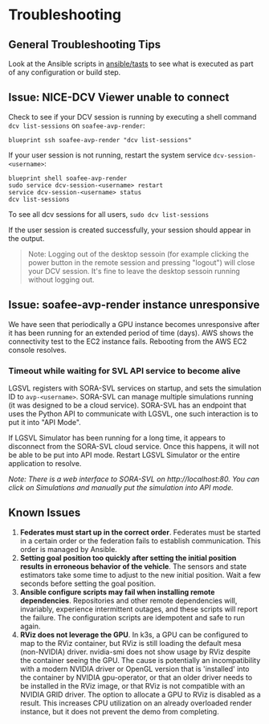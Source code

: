 # Troubleshooting

## General Troubleshooting Tips

Look at the Ansible scripts in [ansible/tasts](ansible/tasks) to see what is executed as part of any configuration or build step.

## Issue: NICE-DCV Viewer unable to connect

Check to see if your DCV session is running by executing a shell command `dcv list-sessions` on `soafee-avp-render`:

```shell
blueprint ssh soafee-avp-render "dcv list-sessions"
```

If your user session is not running, restart the system service `dcv-session-<username>`:

```shell
blueprint shell soafee-avp-render
sudo service dcv-session-<username> restart
service dcv-session-<username> status
dcv list-sessions
```

To see all dcv sessions for all users, `sudo dcv list-sessions`

If the user session is created successfully, your session should appear in the output.

> Note: Logging out of the desktop sessoin (for example clicking the power button in the remote session and pressing "logout") will close your DCV session. It's fine to leave the desktop sessoin running without logging out.

## Issue: soafee-avp-render instance unresponsive

We have seen that periodically a GPU instance becomes unresponsive after it has been running for an extended period of time (days). AWS shows the connectivity test to the EC2 instance fails. Rebooting from the AWS EC2 console resolves.

### Timeout while waiting for SVL API service to become alive

LGSVL registers with SORA-SVL services on startup, and sets the simulation ID to `avp-<username>`. SORA-SVL can manage multiple simulations running (it was designed to be a cloud service). SORA-SVL has an endpoint that uses the Python API to communicate with LGSVL, one such interaction is to put it into "API Mode".

If LGSVL Simulator has been running for a long time, it appears to disconnect from the SORA-SVL cloud service. Once this happens, it will not be able to be put into API mode. Restart LGSVL Simulator or the entire application to resolve.

_Note: There is a web interface to SORA-SVL on http://localhost:80. You can click on Simulations and manually put the simulation into API mode._

## Known Issues

1. **Federates must start up in the correct order**. Federates must be started in a certain order or the federation fails to establish communication. This order is managed by Ansible.
1. **Setting goal position too quickly after setting the initial position results in erroneous behavior of the vehicle**. The sensors and state estimators take some time to adjust to the new initial position. Wait a few seconds before setting the goal position.
1. **Ansible configure scripts may fail when installing remote dependencies**. Repositories and other remote dependencies will, invariably, experience intermittent outages, and these scripts will report the failure. The configuration scripts are idempotent and safe to run again.
1. **RViz does not leverage the GPU**. In k3s, a GPU can be configured to map to the RViz container, but
RViz is still loading the default mesa (non-NVIDIA) driver. nvidia-smi does not show usage by RViz despite
the container seeing the GPU. The cause is potentially an incompatibility with a modern NVIDIA driver
or OpenGL version that is 'installed' into the container by NVIDIA gpu-operator, or that an older driver
needs to be installed in the RViz image, or that RViz is not compatible with an NVIDIA GRID driver.
The option to allocate a GPU to RViz is disabled as a result. This increases CPU utilization on an already
overloaded render instance, but it does not prevent the demo from completing.

